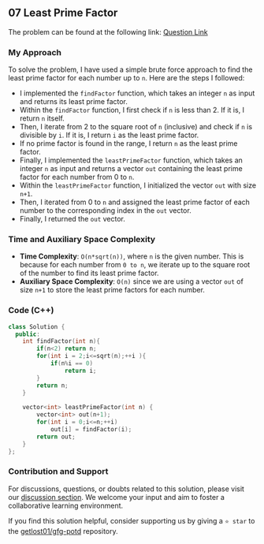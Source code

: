 ## 07 Least Prime Factor

The problem can be found at the following link: [Question Link](https://practice.geeksforgeeks.org/problems/least-prime-factor5216/1)

### My Approach
To solve the problem, I have used a simple brute force approach to find the least prime factor for each number up to `n`. Here are the steps I followed:

- I implemented the `findFactor` function, which takes an integer `n` as input and returns its least prime factor.
- Within the `findFactor` function, I first check if `n` is less than 2. If it is, I return `n` itself.
- Then, I iterate from 2 to the square root of `n` (inclusive) and check if `n` is divisible by `i`. If it is, I return `i` as the least prime factor.
- If no prime factor is found in the range, I return `n` as the least prime factor.
- Finally, I implemented the `leastPrimeFactor` function, which takes an integer `n` as input and returns a vector `out` containing the least prime factor for each number from 0 to `n`.
- Within the `leastPrimeFactor` function, I initialized the vector `out` with size `n+1`.
- Then, I iterated from 0 to `n` and assigned the least prime factor of each number to the corresponding index in the `out` vector.
- Finally, I returned the `out` vector.

### Time and Auxiliary Space Complexity
- **Time Complexity**:  `O(n*sqrt(n))`, where `n` is the given number. This is because for each number from `0 to n`, we iterate up to the square root of the number to find its least prime factor.
- **Auxiliary Space Complexity**: `O(n)` since we are using a vector `out` of size `n+1` to store the least prime factors for each number.

### Code (C++)
```cpp
class Solution {
  public:
    int findFactor(int n){
        if(n<2) return n;
        for(int i = 2;i<=sqrt(n);++i ){
            if(n%i == 0)
                return i;
        }
        return n;
    }
    
    vector<int> leastPrimeFactor(int n) {
        vector<int> out(n+1);
        for(int i = 0;i<=n;++i)
            out[i] = findFactor(i);
        return out;
    }
};
```

### Contribution and Support
For discussions, questions, or doubts related to this solution, please visit our [discussion section](https://github.com/getlost01/gfg-potd/discussions). We welcome your input and aim to foster a collaborative learning environment.

If you find this solution helpful, consider supporting us by giving a `⭐ star` to the [getlost01/gfg-potd](https://github.com/getlost01/gfg-potd) repository.
